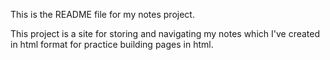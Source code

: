 This is the README file for my notes project.

This project is a site for storing and navigating my notes which I've created in html format for practice building pages in html.